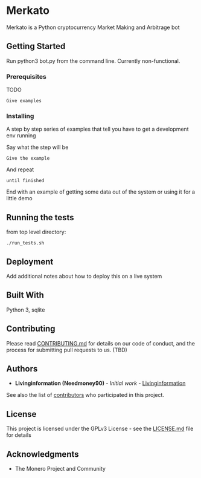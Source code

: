 # Merkato

Merkato is a Python cryptocurrency Market Making and Arbitrage bot

## Getting Started

Run python3 bot.py from the command line. Currently non-functional.

### Prerequisites

TODO

```
Give examples
```

### Installing

A step by step series of examples that tell you have to get a development env running

Say what the step will be

```
Give the example
```

And repeat

```
until finished
```

End with an example of getting some data out of the system or using it for a little demo

## Running the tests

from top level directory:
```
./run_tests.sh
```

## Deployment

Add additional notes about how to deploy this on a live system

## Built With

Python 3, sqlite

## Contributing

Please read [CONTRIBUTING.md](https://gist.github.com/PurpleBooth/b24679402957c63ec426) for details on our code of conduct, and the process for submitting pull requests to us. (TBD)


## Authors

* **Livinginformation (Needmoney90)** - *Initial work* - [Livinginformation](https://github.com/Livinginformation)

See also the list of [contributors](https://github.com/livinginformation/contributors) who participated in this project.

## License

This project is licensed under the GPLv3 License - see the [LICENSE.md](LICENSE.md) file for details

## Acknowledgments

* The Monero Project and Community
